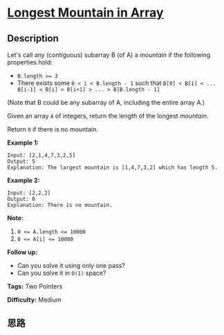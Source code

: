 # [Longest Mountain in Array][title]

## Description

Let's call any (contiguous) subarray B (of A) a _mountain_ if the following
properties hold:

  * `B.length >= 3`
  * There exists some `0 < i < B.length - 1` such that `B[0] < B[1] < ... B[i-1] < B[i] > B[i+1] > ... > B[B.length - 1]`

(Note that B could be any subarray of A, including the entire array A.)

Given an array `A` of integers, return the length of the longest  _mountain_.  

Return `0` if there is no mountain.

**Example 1:**
            Input: [2,1,4,7,3,2,5]    Output: 5    Explanation: The largest mountain is [1,4,7,3,2] which has length 5.    

**Example 2:**
            Input: [2,2,2]    Output: 0    Explanation: There is no mountain.    

**Note:**

  1. `0 <= A.length <= 10000`
  2. `0 <= A[i] <= 10000`

**Follow up:**

  * Can you solve it using only one pass?
  * Can you solve it in `O(1)` space?


**Tags:** Two Pointers

**Difficulty:** Medium

## 思路

[title]: https://leetcode.com/problems/longest-mountain-in-array

